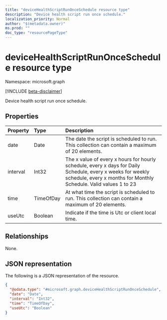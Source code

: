 ```yaml
---
title: "deviceHealthScriptRunOnceSchedule resource type"
description: "Device health script run once schedule."
localization_priority: Normal
author: "$(metadata.owner)"
ms.prod: ""
doc_type: "resourcePageType"
---
```


# deviceHealthScriptRunOnceSchedule resource type

Namespace: microsoft.graph

[!INCLUDE [beta-disclaimer](../../includes/beta-disclaimer.md)]

Device health script run once schedule.

## Properties

| Property | Type      | Description                                                                                                                                                                     |
| :------- | :-------- | :------------------------------------------------------------------------------------------------------------------------------------------------------------------------------ |
| date     | Date      | The date the script is scheduled to run. This collection can contain a maximum of 20 elements.                                                                                  |
| interval | Int32     | The x value of every x hours for hourly schedule, every x days for Daily Schedule, every x weeks for weekly schedule, every x months for Monthly Schedule. Valid values 1 to 23 |
| time     | TimeOfDay | At what time the script is scheduled to run. This collection can contain a maximum of 20 elements.                                                                              |
| useUtc   | Boolean   | Indicate if the time is Utc or client local time.                                                                                                                               |

## Relationships

None.

## JSON representation

The following is a JSON representation of the resource.

<!-- {
  "blockType": "resource",
  "@odata.type": "microsoft.graph.deviceHealthScriptRunOnceSchedule",
}
-->

```json
{
  "@odata.type": "#microsoft.graph.deviceHealthScriptRunOnceSchedule",
  "date": "Date",
  "interval": "Int32",
  "time": "TimeOfDay",
  "useUtc": "Boolean"
}
```